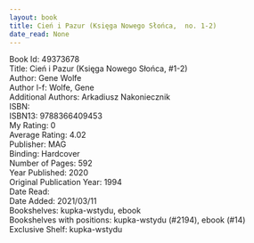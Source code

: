 ```yaml
---
layout: book
title: Cień i Pazur (Księga Nowego Słońca,  no. 1-2)
date_read: None
---
```


Book Id: 49373678<br />
Title: Cień i Pazur (Księga Nowego Słońca, #1-2)<br />
Author: Gene Wolfe<br />
Author l-f: Wolfe, Gene<br />
Additional Authors: Arkadiusz Nakoniecznik<br />
ISBN: <br />
ISBN13: 9788366409453<br />
My Rating: 0<br />
Average Rating: 4.02<br />
Publisher: MAG<br />
Binding: Hardcover<br />
Number of Pages: 592<br />
Year Published: 2020<br />
Original Publication Year: 1994<br />
Date Read: <br />
Date Added: 2021/03/11<br />
Bookshelves: kupka-wstydu, ebook<br />
Bookshelves with positions: kupka-wstydu (#2194), ebook (#14)<br />
Exclusive Shelf: kupka-wstydu<br />


